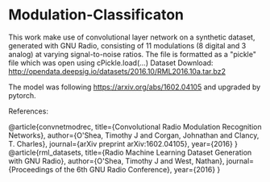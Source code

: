 # Modulation-Classificaton

This work make use of convolutional layer network on a synthetic dataset, generated with GNU Radio, consisting of 11 modulations (8 digital and 3 analog) at varying signal-to-noise ratios.
The file is formatted as a "pickle" file which was open using cPickle.load(...) 
Dataset Download: http://opendata.deepsig.io/datasets/2016.10/RML2016.10a.tar.bz2

The model was following https://arxiv.org/abs/1602.04105 and upgraded by pytorch.

References:

@article{convnetmodrec,
  title={Convolutional Radio Modulation Recognition Networks},
  author={O'Shea, Timothy J and Corgan, Johnathan and Clancy, T. Charles},
  journal={arXiv preprint arXiv:1602.04105},
  year={2016}
}
@article{rml_datasets,
  title={Radio Machine Learning Dataset Generation with GNU Radio},
  author={O'Shea, Timothy J and West, Nathan},
  journal={Proceedings of the 6th GNU Radio Conference},
  year={2016}
}
